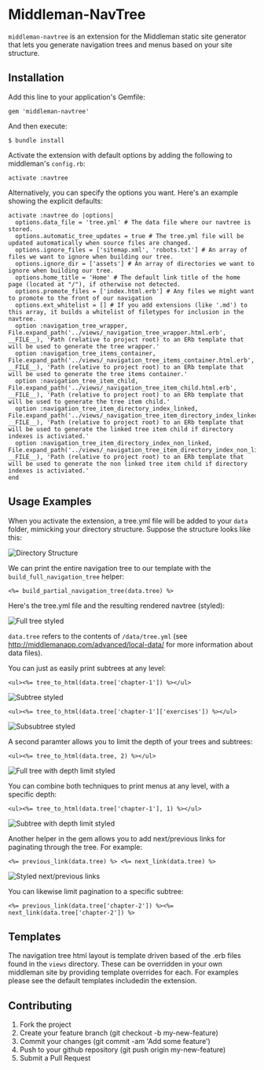 # Middleman-NavTree

`middleman-navtree` is an extension for the Middleman static site generator that lets you generate navigation trees and menus based on your site structure.

## Installation

Add this line to your application's Gemfile:

    gem 'middleman-navtree'

And then execute:

    $ bundle install

Activate the extension with default options by adding the following to middleman's `config.rb`:

    activate :navtree

Alternatively, you can specify the options you want. Here's an example showing the explicit defaults:

    activate :navtree do |options|
      options.data_file = 'tree.yml' # The data file where our navtree is stored.
      options.automatic_tree_updates = true # The tree.yml file will be updated automatically when source files are changed.
      options.ignore_files = ['sitemap.xml', 'robots.txt'] # An array of files we want to ignore when building our tree.
      options.ignore_dir = ['assets'] # An array of directories we want to ignore when building our tree.
      options.home_title = 'Home' # The default link title of the home page (located at "/"), if otherwise not detected.
      options.promote_files = ['index.html.erb'] # Any files we might want to promote to the front of our navigation
      options.ext_whitelist = [] # If you add extensions (like '.md') to this array, it builds a whitelist of filetypes for inclusion in the navtree.
      option :navigation_tree_wrapper, File.expand_path('../views/_navigation_tree_wrapper.html.erb', __FILE__), 'Path (relative to project root) to an ERb template that will be used to generate the tree wrapper.'
      option :navigation_tree_items_container, File.expand_path('../views/_navigation_tree_items_container.html.erb', __FILE__), 'Path (relative to project root) to an ERb template that will be used to generate the tree items container.'
      option :navigation_tree_item_child, File.expand_path('../views/_navigation_tree_item_child.html.erb', __FILE__), 'Path (relative to project root) to an ERb template that will be used to generate the tree item child.'
      option :navigation_tree_item_directory_index_linked, File.expand_path('../views/_navigation_tree_item_directory_index_linked.html.erb', __FILE__), 'Path (relative to project root) to an ERb template that will be used to generate the linked tree item child if directory indexes is activiated.'
      option :navigation_tree_item_directory_index_non_linked, File.expand_path('../views/_navigation_tree_item_directory_index_non_linked.html.erb', __FILE__), 'Path (relative to project root) to an ERb template that will be used to generate the non linked tree item child if directory indexes is activiated.'
    end

## Usage Examples

When you activate the extension, a tree.yml file will be added to your `data` folder, mimicking your directory structure. Suppose the structure looks like this:

![Directory Structure](screenshots/directory-structure.png)

We can print the entire navigation tree to our template with the `build_full_navigation_tree` helper:

    <%= build_partial_navigation_tree(data.tree) %>

Here's the tree.yml file and the resulting rendered navtree (styled):

![Full tree styled](screenshots/ex1-fulltree.png)

`data.tree` refers to the contents of `/data/tree.yml` (see http://middlemanapp.com/advanced/local-data/ for more information about data files).

You can just as easily print subtrees at any level:

    <ul><%= tree_to_html(data.tree['chapter-1']) %></ul>

![Subtree styled](screenshots/ex2-subtree.png)

    <ul><%= tree_to_html(data.tree['chapter-1']['exercises']) %></ul>

![Subsubtree styled](screenshots/ex3-subsubtree.png)

A second paramter allows you to limit the depth of your trees and subtrees:

    <ul><%= tree_to_html(data.tree, 2) %></ul>

![Full tree with depth limit styled](screenshots/ex4-depthlimit.png)

You can combine both techniques to print menus at any level, with a specific depth:

    <ul><%= tree_to_html(data.tree['chapter-1'], 1) %></ul>

![Subtree with depth limit styled](screenshots/ex5-subtree_and_depthlimit.png)

Another helper in the gem allows you to add next/previous links for paginating
through the tree. For example:

    <%= previous_link(data.tree) %> <%= next_link(data.tree) %>

![Styled next/previous links](screenshots/previous-next.png)

You can likewise limit pagination to a specific subtree:

    <%= previous_link(data.tree['chapter-2']) %><%= next_link(data.tree['chapter-2']) %>


## Templates

The navigation tree html layout is template driven based of the .erb files found in the `views` directory.  These can be overridden in your own middleman site by providing template overrides for each.  For examples please see the default templates includedin the extension.

## Contributing

1. Fork the project
2. Create your feature branch (git checkout -b my-new-feature)
3. Commit your changes (git commit -am 'Add some feature')
4. Push to your github repository (git push origin my-new-feature)
5. Submit a Pull Request

